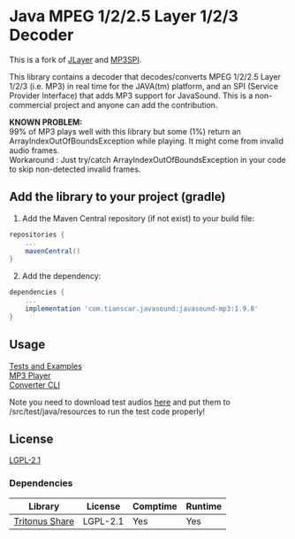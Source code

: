 # Java MPEG 1/2/2.5 Layer 1/2/3 Decoder
This is a fork of [JLayer](https://web.archive.org/web/20210108055829/http://www.javazoom.net/javalayer/javalayer.html) and [MP3SPI](https://web.archive.org/web/20200624143314/http://www.javazoom.net/mp3spi/mp3spi.html).

This library contains a decoder that decodes/converts MPEG 1/2/2.5 Layer 1/2/3 (i.e. MP3) in real time for the JAVA(tm) platform, and an SPI (Service Provider Interface) that adds MP3 support for JavaSound. This is a non-commercial project and anyone can add the contribution.

**KNOWN PROBLEM:**  
99% of MP3 plays well with this library but some (1%) return an ArrayIndexOutOfBoundsException while playing. It might come from invalid audio frames.  
Workaround : Just try/catch ArrayIndexOutOfBoundsException in your code to skip non-detected invalid frames.

## Add the library to your project (gradle)
1. Add the Maven Central repository (if not exist) to your build file:
```groovy
repositories {
    ...
    mavenCentral()
}
```

2. Add the dependency:
```groovy
dependencies {
    ...
    implementation 'com.tianscar.javasound:javasound-mp3:1.9.8'
}
```

## Usage
[Tests and Examples](/src/test/java/javazoom/jl/test)  
[MP3 Player](/src/test/java/javazoom/jl/player)  
[Converter CLI](/src/test/java/javazoom/jl/converter)

Note you need to download test audios [here](https://github.com/Tianscar/fbodemo1) and put them to /src/test/java/resources to run the test code properly!

## License
[LGPL-2.1](/LICENSE)

### Dependencies
| Library                                                                                       | License  | Comptime | Runtime |
|-----------------------------------------------------------------------------------------------|----------|----------|---------|
| [Tritonus Share](https://mvnrepository.com/artifact/com.googlecode.soundlibs/tritonus-share)  | LGPL-2.1 | Yes      | Yes     |
